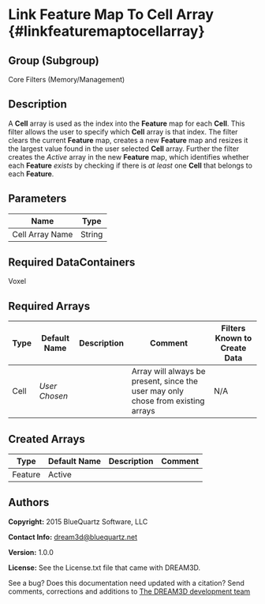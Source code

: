 Link Feature Map To Cell Array {#linkfeaturemaptocellarray}
==============================

## Group (Subgroup) ##
Core Filters (Memory/Management)

## Description ##
A **Cell** array is used as the index into the **Feature** map for each **Cell**.  This filter allows the user to specify which **Cell** array is that index.  The filter clears the current **Feature** map, creates a new **Feature** map and resizes it the largest value found in the user selected **Cell** array.  Further the filter creates the *Active* array in the new **Feature** map, which identifies whether each **Feature** *exists* by checking if there is *at least* one **Cell** that belongs to each **Feature**. 

## Parameters ##

| Name | Type |
|------|------|
| Cell Array Name | String |

## Required DataContainers ##
Voxel

## Required Arrays ##

| Type | Default Name | Description | Comment | Filters Known to Create Data |
|------|--------------|-------------|---------|-----|
| Cell | *User Chosen* |  | Array will always be present, since the user may only chose from existing arrays | N/A |


## Created Arrays ##

| Type | Default Name | Description | Comment |
|------|--------------|-------------|---------|
| Feature | Active | | |





## Authors ##

**Copyright:** 2015 BlueQuartz Software, LLC

**Contact Info:** dream3d@bluequartz.net

**Version:** 1.0.0

**License:**  See the License.txt file that came with DREAM3D.



See a bug? Does this documentation need updated with a citation? Send comments, corrections and additions to [The DREAM3D development team](mailto:dream3d@bluequartz.net?subject=Documentation%20Correction)

